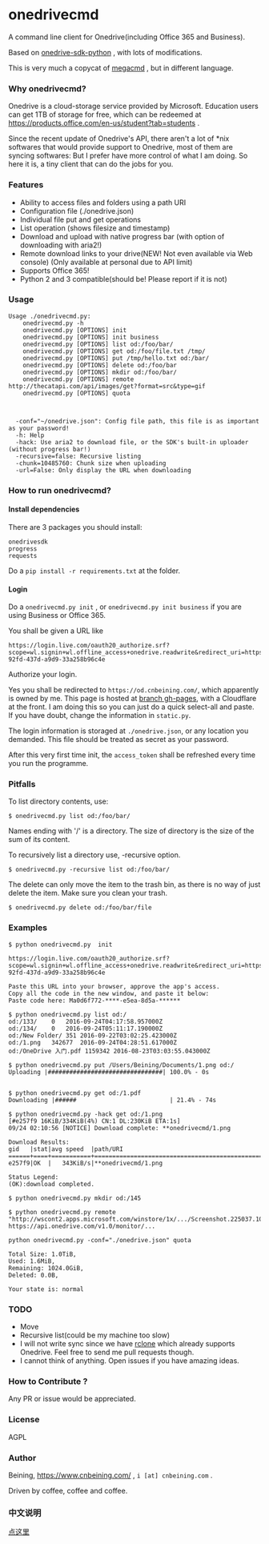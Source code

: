 onedrivecmd
=======

A command line client for Onedrive(including Office 365 and Business).

Based on [onedrive-sdk-python](https://github.com/OneDrive/onedrive-sdk-python) , with lots of modifications.

This is very much a copycat of [megacmd](https://github.com/t3rm1n4l/megacmd) , but in different language.

### Why onedrivecmd?
Onedrive is a cloud-storage service provided by Microsoft. Education users can get 1TB of storage for free, which can be redeemed at https://products.office.com/en-us/student?tab=students .

Since the recent update of Onedrive's API, there aren't a lot of *nix softwares that would provide support to Onedrive, most of them are syncing softwares: But I prefer have more control of what I am doing. So here it is, a tiny client that can do the jobs for you.

### Features
  - Ability to access files and folders using a path URI
  - Configuration file (./onedrive.json)
  - Individual file put and get operations
  - List operation (shows filesize and timestamp)
  - Download and upload with native progress bar (with option of downloading with aria2!)
  - Remote download links to your drive(NEW! Not even available via Web console) (Only available at personal due to API limit)
  - Supports Office 365!
  - Python 2 and 3 compatible(should be! Please report if it is not)

### Usage
    Usage ./onedrivecmd.py:
        onedrivecmd.py -h 
        onedrivecmd.py [OPTIONS] init
        onedrivecmd.py [OPTIONS] init business
        onedrivecmd.py [OPTIONS] list od:/foo/bar/
        onedrivecmd.py [OPTIONS] get od:/foo/file.txt /tmp/
        onedrivecmd.py [OPTIONS] put /tmp/hello.txt od:/bar/
        onedrivecmd.py [OPTIONS] delete od:/foo/bar
        onedrivecmd.py [OPTIONS] mkdir od:/foo/bar/
        onedrivecmd.py [OPTIONS] remote http://thecatapi.com/api/images/get?format=src&type=gif
        onedrivecmd.py [OPTIONS] quota
        


      -conf="~/onedrive.json": Config file path, this file is as important as your password!
      -h: Help
      -hack: Use aria2 to download file, or the SDK's built-in uploader (without progress bar!)
      -recursive=false: Recursive listing
      -chunk=10485760: Chunk size when uploading
      -url=False: Only display the URL when downloading



### How to run onedrivecmd?

#### Install dependencies

There are 3 packages you should install:

    onedrivesdk
    progress
    requests

Do a ```pip install -r requirements.txt``` at the folder.

#### Login

Do a ```onedrivecmd.py init``` , or ```onedrivecmd.py init business``` if you are using Business or Office 365.

You shall be given a URL like

```
https://login.live.com/oauth20_authorize.srf?scope=wl.signin+wl.offline_access+onedrive.readwrite&redirect_uri=https%3A%2F%2Fod.cnbeining.com&response_type=code&client_id=aeba6391-92fd-437d-a9d9-33a258b96c4e
```

Authorize your login. 

Yes you shall be redirected to ```https://od.cnbeining.com/```, which apparently is owned by me. This page is hosted at [branch gh-pages](https://github.com/cnbeining/onedrivecmd/blob/gh-pages/index.html), with a Cloudflare at the front. I am doing this so you can just do a quick select-all and paste. If you have doubt, change the information in ```static.py```.

The login information is storaged at ```./onedrive.json```, or any location you demanded. This file should be treated as secret as your password.

After this very first time init, the ```access_token``` shall be refreshed every time you run the programme.


### Pitfalls
To list directory contents, use:

    $ onedrivecmd.py list od:/foo/bar/

Names ending with '/' is a directory. The size of directory is the size of the sum of its content.

To recursively list a directory use, -recursive option.

    $ onedrivecmd.py -recursive list od:/foo/bar/

The delete can only move the item to the trash bin, as there is no way of just delete the item. Make sure you clean your trash.

    $ onedrivecmd.py delete od:/foo/bar/file


### Examples

    $ python onedrivecmd.py  init
    
    https://login.live.com/oauth20_authorize.srf?scope=wl.signin+wl.offline_access+onedrive.readwrite&redirect_uri=https%3A%2F%2Fod.cnbeining.com&response_type=code&client_id=aeba6391-92fd-437d-a9d9-33a258b96c4e
    
    Paste this URL into your browser, approve the app's access.
    Copy all the code in the new window, and paste it below:
    Paste code here: Ma0d6f772-****-e5ea-8d5a-******    

    $ python onedrivecmd.py list od:/
    od:/133/	0	2016-09-24T04:17:58.957000Z
    od:/134/	0	2016-09-24T05:11:17.190000Z
    od:/New Folder/	351	2016-09-22T03:02:25.423000Z
    od:/1.png	342677	2016-09-24T04:28:51.617000Z
    od:/OneDrive 入门.pdf	1159342	2016-08-23T03:03:55.043000Z

    $ python onedrivecmd.py put /Users/Beining/Documents/1.png od:/
    Uploading |################################| 100.0% - 0s


    $ python onedrivecmd.py get od:/1.pdf
    Downloading |######                          | 21.4% - 74s

    $ python onedrivecmd.py -hack get od:/1.png
    [#e257f9 16KiB/334KiB(4%) CN:1 DL:230KiB ETA:1s]                                                                                                                            
    09/24 02:10:56 [NOTICE] Download complete: **onedrivecmd/1.png
    
    Download Results:
    gid   |stat|avg speed  |path/URI
    ======+====+===========+=======================================================
    e257f9|OK  |   343KiB/s|**onedrivecmd/1.png
    
    Status Legend:
    (OK):download completed.

    $ python onedrivecmd.py mkdir od:/145

    $ python onedrivecmd.py remote "http://wscont2.apps.microsoft.com/winstore/1x/.../Screenshot.225037.100000.jpg"
    https://api.onedrive.com/v1.0/monitor/...

    python onedrivecmd.py -conf="./onedrive.json" quota
    
    Total Size: 1.0TiB,
    Used: 1.6MiB,
    Remaining: 1024.0GiB,
    Deleted: 0.0B,
    
    Your state is: normal

### TODO

* Move
* Recursive list(could be my machine too slow)
* I will not write sync since we have [rclone](https://github.com/ncw/rclone) which already supports Onedrive. Feel free to send me pull requests though.
* I cannot think of anything. Open issues if you have amazing ideas.

### How to Contribute ?

Any PR or issue would be appreciated. 

### License

AGPL

### Author

Beining, https://www.cnbeining.com/ , ```i [at] cnbeining.com``` .

Driven by coffee, coffee and coffee.


### 中文说明

[点这里](https://github.com/cnbeining/onedrivecmd/wiki/%E4%B8%AD%E6%96%87%E8%AF%B4%E6%98%8E)